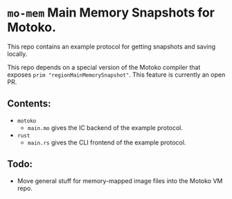 # `mo-mem` Main Memory Snapshots for Motoko.

This repo contains an example protocol for getting snapshots and saving locally.

This repo depends on a special version of the Motoko compiler that exposes `prim "regionMainMemorySnapshot"`.  This feature is currently an open PR.

## Contents:
- `motoko`
  - `main.mo` gives the IC backend of the example protocol.
- `rust`
  - `main.rs` gives the CLI frontend of the example protocol.


## Todo:
- Move general stuff for memory-mapped image files into the Motoko VM repo.
